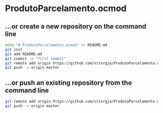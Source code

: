# ProdutoParcelamento.ocmod

## …or create a new repository on the command line
```sh
echo "# ProdutoParcelamento.ocmod" >> README.md
git init
git add README.md
git commit -m "first commit"
git remote add origin https://github.com/vitorgja/ProdutoParcelamento.ocmod.git
git push -u origin master
```

## …or push an existing repository from the command line
```sh
git remote add origin https://github.com/vitorgja/ProdutoParcelamento.ocmod.git
git push -u origin master
```